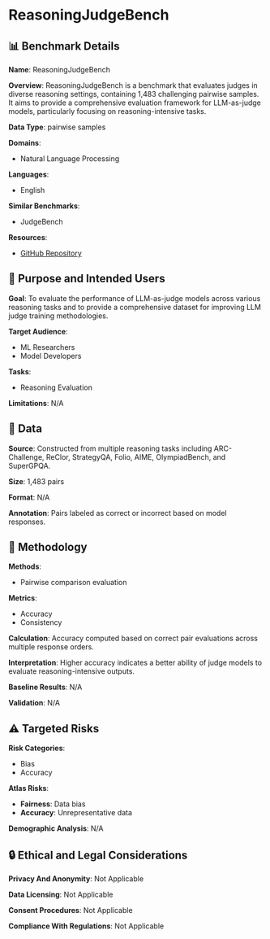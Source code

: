 # ReasoningJudgeBench

## 📊 Benchmark Details

**Name**: ReasoningJudgeBench

**Overview**: ReasoningJudgeBench is a benchmark that evaluates judges in diverse reasoning settings, containing 1,483 challenging pairwise samples. It aims to provide a comprehensive evaluation framework for LLM-as-judge models, particularly focusing on reasoning-intensive tasks.

**Data Type**: pairwise samples

**Domains**:
- Natural Language Processing

**Languages**:
- English

**Similar Benchmarks**:
- JudgeBench

**Resources**:
- [GitHub Repository](https://github.com/username/repository)

## 🎯 Purpose and Intended Users

**Goal**: To evaluate the performance of LLM-as-judge models across various reasoning tasks and to provide a comprehensive dataset for improving LLM judge training methodologies.

**Target Audience**:
- ML Researchers
- Model Developers

**Tasks**:
- Reasoning Evaluation

**Limitations**: N/A

## 💾 Data

**Source**: Constructed from multiple reasoning tasks including ARC-Challenge, ReClor, StrategyQA, Folio, AIME, OlympiadBench, and SuperGPQA.

**Size**: 1,483 pairs

**Format**: N/A

**Annotation**: Pairs labeled as correct or incorrect based on model responses.

## 🔬 Methodology

**Methods**:
- Pairwise comparison evaluation

**Metrics**:
- Accuracy
- Consistency

**Calculation**: Accuracy computed based on correct pair evaluations across multiple response orders.

**Interpretation**: Higher accuracy indicates a better ability of judge models to evaluate reasoning-intensive outputs.

**Baseline Results**: N/A

**Validation**: N/A

## ⚠️ Targeted Risks

**Risk Categories**:
- Bias
- Accuracy

**Atlas Risks**:
- **Fairness**: Data bias
- **Accuracy**: Unrepresentative data

**Demographic Analysis**: N/A

## 🔒 Ethical and Legal Considerations

**Privacy And Anonymity**: Not Applicable

**Data Licensing**: Not Applicable

**Consent Procedures**: Not Applicable

**Compliance With Regulations**: Not Applicable
